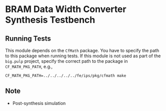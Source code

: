 # BRAM Data Width Converter Synthesis Testbench

## Running Tests

This module depends on the `CfMath` package.  You have to specify the path to this package when
running tests.  If this module is not used as part of the `big.pulp` project, specify the correct
path to the package in `CF_MATH_PKG_PATH`, e.g.,

    CF_MATH_PKG_PATH=../../../../../fe/ips/pkg/cfmath make

## Note

-   Post-synthesis simulation
